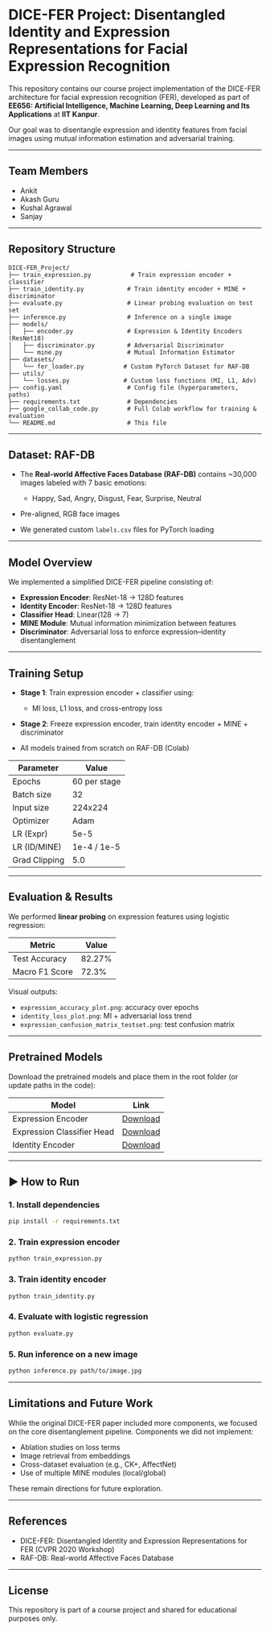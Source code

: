 # DICE-FER Project: Disentangled Identity and Expression Representations for Facial Expression Recognition

This repository contains our course project implementation of the DICE-FER architecture for facial expression recognition (FER), developed as part of **EE656: Artificial Intelligence, Machine Learning, Deep Learning and Its Applications** at **IIT Kanpur**.

Our goal was to disentangle expression and identity features from facial images using mutual information estimation and adversarial training.

---

##  Team Members

* Ankit
* Akash Guru
* Kushal Agrawal
* Sanjay

---

##  Repository Structure

```
DICE-FER_Project/
├── train_expression.py           # Train expression encoder + classifier
├── train_identity.py            # Train identity encoder + MINE + discriminator
├── evaluate.py                  # Linear probing evaluation on test set
├── inference.py                 # Inference on a single image
├── models/
│   ├── encoder.py               # Expression & Identity Encoders (ResNet18)
│   ├── discriminator.py         # Adversarial Discriminator
│   └── mine.py                  # Mutual Information Estimator
├── datasets/
│   └── fer_loader.py           # Custom PyTorch Dataset for RAF-DB
├── utils/
│   └── losses.py               # Custom loss functions (MI, L1, Adv)
├── config.yaml                  # Config file (hyperparameters, paths)
├── requirements.txt             # Dependencies
├── google_collab_code.py        # Full Colab workflow for training & evaluation
└── README.md                    # This file
```

---

##  Dataset: RAF-DB

* The **Real-world Affective Faces Database (RAF-DB)** contains \~30,000 images labeled with 7 basic emotions:

  * Happy, Sad, Angry, Disgust, Fear, Surprise, Neutral
* Pre-aligned, RGB face images
* We generated custom `labels.csv` files for PyTorch loading

---

##  Model Overview

We implemented a simplified DICE-FER pipeline consisting of:

* **Expression Encoder**: ResNet-18 → 128D features
* **Identity Encoder**: ResNet-18 → 128D features
* **Classifier Head**: Linear(128 → 7)
* **MINE Module**: Mutual information minimization between features
* **Discriminator**: Adversarial loss to enforce expression–identity disentanglement

---

##  Training Setup

* **Stage 1**: Train expression encoder + classifier using:

  * MI loss, L1 loss, and cross-entropy loss
* **Stage 2**: Freeze expression encoder, train identity encoder + MINE + discriminator
* All models trained from scratch on RAF-DB (Colab)

| Parameter     | Value        |
| ------------- | ------------ |
| Epochs        | 60 per stage |
| Batch size    | 32           |
| Input size    | 224x224      |
| Optimizer     | Adam         |
| LR (Expr)     | 5e-5         |
| LR (ID/MINE)  | 1e-4 / 1e-5  |
| Grad Clipping | 5.0          |

---

##  Evaluation & Results

We performed **linear probing** on expression features using logistic regression:

| Metric         | Value  |
| -------------- | ------ |
| Test Accuracy  | 82.27% |
| Macro F1 Score | 72.3%  |

Visual outputs:

* `expression_accuracy_plot.png`: accuracy over epochs
* `identity_loss_plot.png`: MI + adversarial loss trend
* `expression_confusion_matrix_testset.png`: test confusion matrix

---

##  Pretrained Models

Download the pretrained models and place them in the root folder (or update paths in the code):

| Model                      | Link                                                                                         |
| -------------------------- | -------------------------------------------------------------------------------------------- |
| Expression Encoder         | [Download](https://drive.google.com/uc?export=download&id=1wF9gVtHABeM6O2ozJrTe7urDqXJXvuXO) |
| Expression Classifier Head | [Download](https://drive.google.com/uc?export=download&id=1AAJt_b5MrVHNcFyy0cLWUNK9Ufn4DZeL) |
| Identity Encoder           | [Download](https://drive.google.com/uc?export=download&id=14Zv940i78ViRDf88C9C1867E6El2pRu0) |

---

## ▶ How to Run

### 1. Install dependencies

```bash
pip install -r requirements.txt
```

### 2. Train expression encoder

```bash
python train_expression.py
```

### 3. Train identity encoder

```bash
python train_identity.py
```

### 4. Evaluate with logistic regression

```bash
python evaluate.py
```

### 5. Run inference on a new image

```bash
python inference.py path/to/image.jpg
```

---

##  Limitations and Future Work

While the original DICE-FER paper included more components, we focused on the core disentanglement pipeline. Components we did not implement:

* Ablation studies on loss terms
* Image retrieval from embeddings
* Cross-dataset evaluation (e.g., CK+, AffectNet)
* Use of multiple MINE modules (local/global)

These remain directions for future exploration.

---

##  References

* DICE-FER: Disentangled Identity and Expression Representations for FER (CVPR 2020 Workshop)
* RAF-DB: Real-world Affective Faces Database

---

##  License

This repository is part of a course project and shared for educational purposes only.
